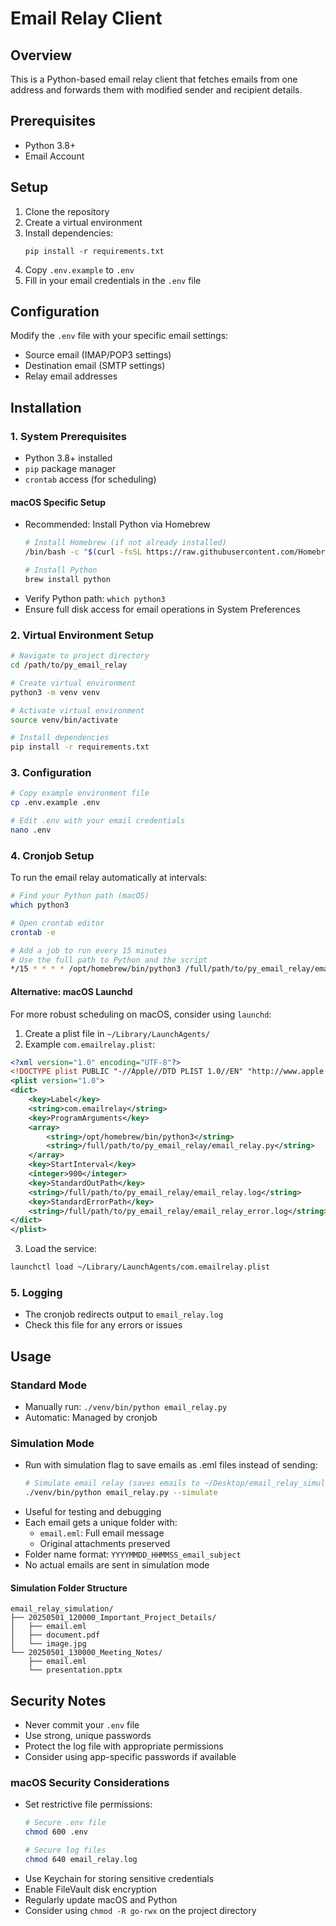 # Email Relay Client

## Overview
This is a Python-based email relay client that fetches emails from one address and forwards them with modified sender and recipient details.

## Prerequisites
- Python 3.8+
- Email Account

## Setup
1. Clone the repository
2. Create a virtual environment
3. Install dependencies:
   ```
   pip install -r requirements.txt
   ```
4. Copy `.env.example` to `.env`
5. Fill in your email credentials in the `.env` file

## Configuration
Modify the `.env` file with your specific email settings:
- Source email (IMAP/POP3 settings)
- Destination email (SMTP settings)
- Relay email addresses

## Installation

### 1. System Prerequisites
- Python 3.8+ installed
- `pip` package manager
- `crontab` access (for scheduling)

#### macOS Specific Setup
- Recommended: Install Python via Homebrew
  ```bash
  # Install Homebrew (if not already installed)
  /bin/bash -c "$(curl -fsSL https://raw.githubusercontent.com/Homebrew/install/HEAD/install.sh)"

  # Install Python
  brew install python
  ```
- Verify Python path: `which python3`
- Ensure full disk access for email operations in System Preferences

### 2. Virtual Environment Setup
```bash
# Navigate to project directory
cd /path/to/py_email_relay

# Create virtual environment
python3 -m venv venv

# Activate virtual environment
source venv/bin/activate

# Install dependencies
pip install -r requirements.txt
```

### 3. Configuration
```bash
# Copy example environment file
cp .env.example .env

# Edit .env with your email credentials
nano .env
```

### 4. Cronjob Setup
To run the email relay automatically at intervals:

```bash
# Find your Python path (macOS)
which python3

# Open crontab editor
crontab -e

# Add a job to run every 15 minutes
# Use the full path to Python and the script
*/15 * * * * /opt/homebrew/bin/python3 /full/path/to/py_email_relay/email_relay.py >> /full/path/to/py_email_relay/email_relay.log 2>&1
```

#### Alternative: macOS Launchd
For more robust scheduling on macOS, consider using `launchd`:

1. Create a plist file in `~/Library/LaunchAgents/`
2. Example `com.emailrelay.plist`:
```xml
<?xml version="1.0" encoding="UTF-8"?>
<!DOCTYPE plist PUBLIC "-//Apple//DTD PLIST 1.0//EN" "http://www.apple.com/DTDs/PropertyList-1.0.dtd">
<plist version="1.0">
<dict>
    <key>Label</key>
    <string>com.emailrelay</string>
    <key>ProgramArguments</key>
    <array>
        <string>/opt/homebrew/bin/python3</string>
        <string>/full/path/to/py_email_relay/email_relay.py</string>
    </array>
    <key>StartInterval</key>
    <integer>900</integer>
    <key>StandardOutPath</key>
    <string>/full/path/to/py_email_relay/email_relay.log</string>
    <key>StandardErrorPath</key>
    <string>/full/path/to/py_email_relay/email_relay_error.log</string>
</dict>
</plist>
```

3. Load the service:
```bash
launchctl load ~/Library/LaunchAgents/com.emailrelay.plist
```

### 5. Logging
- The cronjob redirects output to `email_relay.log`
- Check this file for any errors or issues

## Usage
### Standard Mode
- Manually run: `./venv/bin/python email_relay.py`
- Automatic: Managed by cronjob

### Simulation Mode
- Run with simulation flag to save emails as .eml files instead of sending:
  ```bash
  # Simulate email relay (saves emails to ~/Desktop/email_relay_simulation)
  ./venv/bin/python email_relay.py --simulate
  ```
- Useful for testing and debugging
- Each email gets a unique folder with:
  - `email.eml`: Full email message
  - Original attachments preserved
- Folder name format: `YYYYMMDD_HHMMSS_email_subject`
- No actual emails are sent in simulation mode

#### Simulation Folder Structure
```
email_relay_simulation/
├── 20250501_120000_Important_Project_Details/
│   ├── email.eml
│   ├── document.pdf
│   └── image.jpg
└── 20250501_130000_Meeting_Notes/
    ├── email.eml
    └── presentation.pptx
```

## Security Notes
- Never commit your `.env` file
- Use strong, unique passwords
- Protect the log file with appropriate permissions
- Consider using app-specific passwords if available

### macOS Security Considerations
- Set restrictive file permissions:
  ```bash
  # Secure .env file
  chmod 600 .env
  
  # Secure log files
  chmod 640 email_relay.log
  ```
- Use Keychain for storing sensitive credentials
- Enable FileVault disk encryption
- Regularly update macOS and Python
- Consider using `chmod -R go-rwx` on the project directory
